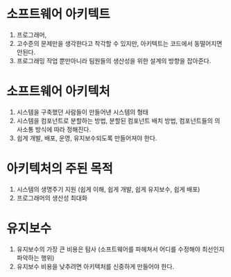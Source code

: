 # 소프트웨어 아키텍트

1. 프로그래머,
2. 고수준의 문제만을 생각한다고 착각할 수 있지만, 아키텍트는 코드에서 동떨어지면 안된다.
3. 프로그래밍 작업 뿐만아니라 팀원들의 생산성을 위한 설계의 방향을 잡아준다.

# 소프트웨어 아키텍처

1. 시스템을 구축했던 사람들이 만들어낸 시스템의 형태
2. 시스템을 컴포넌트로 분할하는 방법, 분할된 컴포넌트 배치 방법, 컴포넌트들의 의사소통 방식에 따라 정해진다.
3. 쉽게 개발, 배포, 운영, 유지보수되도록 만들어져야 한다.

# 아키텍처의 주된 목적

1. 시스템의 생명주기 지원 (쉽게 이해, 쉽게 개발, 쉽게 유지보수, 쉽게 배포)
2. 프로그래머의 생산성 최대화

# 유지보수

1. 유지보수의 가장 큰 비용은 탐사 (소프트웨어를 파헤쳐서 어디를 수정해야 최선인지 파악하는 행위)
2. 유지보수 비용을 낮추려면 아키텍처를 신중하게 만들어야 한다.